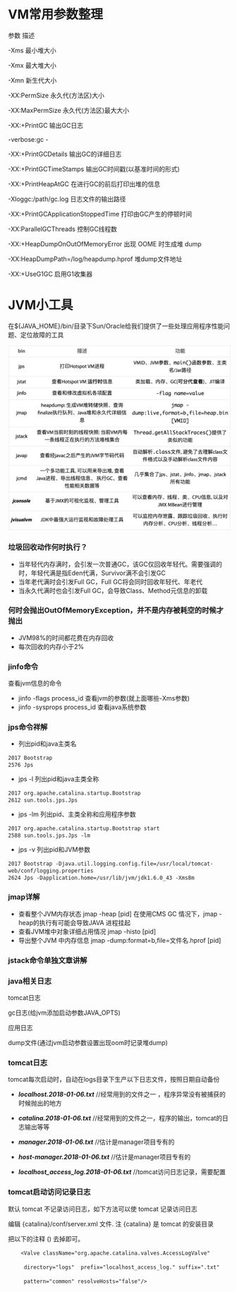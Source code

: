 # VM常用参数整理

参数	描述

-Xms	最小堆大小

-Xmx	最大堆大小

-Xmn	新生代大小

-XX:PermSize	永久代(方法区)大小

-XX:MaxPermSize	永久代(方法区)最大大小

-XX:+PrintGC	输出GC日志

-verbose:gc	-

-XX:+PrintGCDetails	输出GC的详细日志

-XX:+PrintGCTimeStamps	输出GC时间戳(以基准时间的形式)

-XX:+PrintHeapAtGC	在进行GC的前后打印出堆的信息

-Xloggc:/path/gc.log	日志文件的输出路径

-XX:+PrintGCApplicationStoppedTime	打印由GC产生的停顿时间

-XX:ParallelGCThreads 控制GC线程数

-XX:+HeapDumpOnOutOfMemoryError 出现 OOME 时生成堆 dump

-XX:HeapDumpPath=/log/heapdump.hprof 堆dump文件地址

-XX:+UseG1GC 启用G1收集器

# JVM小工具
在${JAVA_HOME}/bin/目录下Sun/Oracle给我们提供了一些处理应用程序性能问题、定位故障的工具

![java_cmd](java_cmd.jpg)


### 垃圾回收动作何时执行？

- 当年轻代内存满时，会引发一次普通GC，该GC仅回收年轻代。需要强调的时，年轻代满是指Eden代满，Survivor满不会引发GC
- 当年老代满时会引发Full GC，Full GC将会同时回收年轻代、年老代
- 当永久代满时也会引发Full GC，会导致Class、Method元信息的卸载

### 何时会抛出OutOfMemoryException，并不是内存被耗空的时候才抛出

- JVM98%的时间都花费在内存回收
- 每次回收的内存小于2%

### jinfo命令

查看jvm信息的命令

- jinfo -flags process_id    查看jvm的参数(就上面哪些-Xms参数)
- jinfo -sysprops process_id 查看java系统参数

### jps命令祥解

- 列出pid和java主类名

```
2017 Bootstrap
2576 Jps
```

- jps -l 列出pid和java主类全称

```
2017 org.apache.catalina.startup.Bootstrap
2612 sun.tools.jps.Jps
```

- jps -lm   列出pid、主类全称和应用程序参数

```
2017 org.apache.catalina.startup.Bootstrap start
2588 sun.tools.jps.Jps -lm
```

- jps -v   列出pid和JVM参数

```
2017 Bootstrap -Djava.util.logging.config.file=/usr/local/tomcat-web/conf/logging.properties
2624 Jps -Dapplication.home=/usr/lib/jvm/jdk1.6.0_43 -Xms8m
```

### jmap详解

- 查看整个JVM内存状态  jmap -heap [pid]   在使用CMS GC 情况下，jmap -heap的执行有可能会导致JAVA 进程挂起
- 查看JVM堆中对象详细占用情况  jmap -histo [pid]
- 导出整个JVM 中内存信息 jmap -dump:format=b,file=文件名.hprof [pid]

### jstack命令单独文章讲解

### java相关日志

tomcat日志

gc日志(给jvm添加启动参数JAVA_OPTS)

应用日志

dump文件(通过jvm启动参数设置出现oom时记录堆dump)

### tomcat日志

tomcat每次启动时，自动在logs目录下生产以下日志文件，按照日期自动备份

- ***localhost.2018-01-06.txt***   //经常用到的文件之一 ，程序异常没有被捕获的时候抛出的地方

- ***catalina.2018-01-06.txt***  //经常用到的文件之一，程序的输出，tomcat的日志输出等等

- ***manager.2018-01-06.txt*** //估计是manager项目专有的

- ***host-manager.2018-01-06.txt*** //估计是manager项目专有的

- ***localhost_access_log.2018-01-06.txt*** //tomcat访问日志记录，需要配置

### tomcat启动访问记录日志


默认 tomcat 不记录访问日志，如下方法可以使 tomcat 记录访问日志

编辑 {catalina}/conf/server.xml 文件. 注 {catalina} 是 tomcat 的安装目录

把以下的注释 (<!-- -->) 去掉即可。

        <Valve className="org.apache.catalina.valves.AccessLogValve"

         directory="logs"  prefix="localhost_access_log." suffix=".txt"

         pattern="common" resolveHosts="false"/>


  

